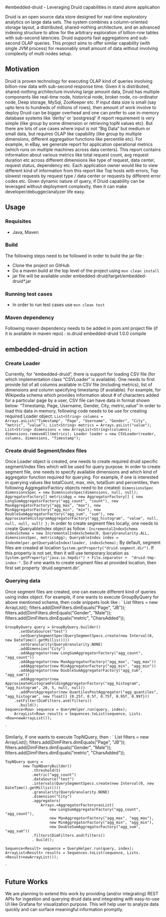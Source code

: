 #embedded-druid - Leveraging Druid capabilities in stand alone application

Druid is an open source data store designed for real-time exploratory analytics on large data sets. The system combines a column-oriented storage layout, a distributed, shared-nothing architecture, and an advanced indexing structure to allow for the arbitrary exploration of billion-row tables with sub-second latencies. Druid supports fast aggregations and sub-second OLAP queries. This project aims to 
offer similar capability (with single JVM process) for reasonably small amount of data without involving complexity of multi nodes setup.

## Motivation
Druid is proven technology for executing OLAP kind of queries involving billion-row data with sub-second response time. Given it is distributed, shared-nothing architecture involving large amount data, Druid has multiple components like real-time node, historical node, broker node, co-ordinator node, Deep storage, MySql, ZooKeeper etc. If input data size is small (say upto tens to hundreds of millions of rows), then amount of work involve to deploy Druid can be bigger overhead and one can prefer to use in-memory database systems like ‘derby’ or ‘postgresql’ if report requirement is very simple (like group by some dimension or retrieving topN values etc). But there are lots of use cases where input is not “Big Data” but medium or small data, but requires OLAP like capability (like group by multiple dimensions, different aggregation functions like percentile etc). For example, in eBay, we generate report for application operational metrics (which runs on multiple machines across data centers). This report contains information about various metrics like total request count, avg request duration etc across different dimensions like type of request, data center, request status, dependency etc. Each application owner would like to view different kind of information from this report like Top hosts with errors, Top slowest requests by request type / data center or requests by different error codes etc. Given dynamic nature of query, if Druid capability can be leveraged without deployment complexity, then it can make developer/debugger/analyzer life easy. 

## Usage

### Requisites
 * Java, Maven

### Build
The following steps need to be followed in order to build the jar file :
 * Clone the project on GitHub
 * Do a maven build at the top level of the project using `mvn clean install`
 * jar file will be available under embedded-druid/target/embedded-druid*.jar

### Running test cases
 * In order to run test cases use `mvn clean test`

### Maven dependency
Following maven dependency needs to be added in pom.xml project file (if it is available in maven repo) :
<dependency>
    <groupId>io.druid</groupId>
    <artifactId>embedded-druid</artifactId>
    <version>1.0.0</version>
    <scope>compile</scope>
</dependency>

## embedded-druid in action

### Create Loader
Currently, for “embedded-druid”, there is support for loading CSV file (for which implementation class “CSVLoader” is available). One needs to first provide list of all columns available in CSV file (including metrics), list of dimensions and column specifying timestamp (if available). For example, for Wikipedia schema which provides information about # of characters added for a particular page by a user, CSV file can have data in format shown below:
“Timestamp, Page, Username, Gender, City, metric,value”
In order to load this data in memory, following code needs to be use for creating required Loader object:
`
    List<String> columns = Arrays.asList("Timestamp", "Page", "Username", "Gender", "City", “metric”, “value”);
    List<String> metrics = Arrays.asList("value");
    List<String> dimensions = new ArrayList<String>(columns);
    dimensions.removeAll(metrics);
    Loader loader = new CSVLoader(reader, columns, dimensions, "Timestamp");
` 

### Create druid Segment/Index files
Once Loader object is created, one needs to create required druid specific segment/index files which will be used for query purpose. In order to create segment file, one needs to specify available dimensions and which kind of aggregator function required for querying. For example, if one is interested in querying values like totalCount, max, min, totalSum and percentiles, then following AggregatorFactory objects need to be created:
`
	    DimensionsSpec dimensionsSpec = new DimensionsSpec(dimensions, null, null);
	    AggregatorFactory[] metricsAgg = new AggregatorFactory[] {
	        new LongSumAggregatorFactory("agg_count", "count"),
	        new MaxAggregatorFactory("agg_max", "max"),
	        new MinAggregatorFactory("agg_min", "min"),
	        new DoubleSumAggregatorFactory("agg_sum", "sum"),
	        new ApproximateHistogramAggregatorFactory("agg_histogram", "value", null, null, null, null)
	    };
`
In order to create segment files locally, one needs to create QueryableIndex object as follow :
`
	    IncrementalIndexSchema indexSchema = new IncrementalIndexSchema(0, QueryGranularity.ALL, dimensionsSpec, metricsAgg);
	    QueryableIndex index = IndexHelper.getQueryableIndex(loader, indexSchema);
`
By default, segment files are created at location `System.getProperty("druid.segment.dir")`. If this property is not set, then it will use temporary location as `System.getProperty("java.io.tmpdir") + File.separator +  "druid-tmp-index-"`. So if one wants to create segment files at provided location, then first set property 'druid.segment.dir'.


### Querying data
Once segment files are created, one can execute different kind of queries using index object. For example, if one wants to execute GroupByQuery for above mentioned schema, then code snippets look like :
`
    List<DimFilter> filters = new ArrayList<DimFilter>();
    filters.add(DimFilters.dimEquals("Page", "JB"));
    filters.add(DimFilters.dimEquals("Gender", "Male"));
    filters.add(DimFilters.dimEquals("metric", "CharsAdded"));

    GroupByQuery query = GroupByQuery.builder()
	      .setDataSource("test")
	      .setQuerySegmentSpec(QuerySegmentSpecs.create(new Interval(0, new DateTime().getMillis())))
	      .setGranularity(QueryGranularity.NONE)
	      .addDimension("City")
	      .addAggregator(new LongSumAggregatorFactory("agg_count", "agg_count"))
	      .addAggregator(new MaxAggregatorFactory("agg_max", "agg_max"))
	      .addAggregator(new MinAggregatorFactory("agg_min", "agg_min"))
	      .addAggregator(new DoubleSumAggregatorFactory("agg_sum", "agg_sum"))
	      .addAggregator(new ApproximateHistogramFoldingAggregatorFactory("agg_histogram", "agg_histogram", 20, 5, null, null))
	      .addPostAggregator(new QuantilesPostAggregator("agg_quantiles", "agg_histogram", new float[] {0.25f, 0.5f, 0.75f, 0.95f, 0.99f}))
	    .setFilter(DimFilters.and(filters))
	      .build();
    Sequence<Row> sequence = QueryHelper.run(query, index);
	    ArrayList<Row> results = Sequences.toList(sequence, Lists.<Row>newArrayList());
`

Similarly, if one wants to execute TopNQuery, then :
`
    List<DimFilter> filters = new ArrayList<DimFilter>();
    filters.add(DimFilters.dimEquals("Page", "JB"));
    filters.add(DimFilters.dimEquals("Gender", "Male"));
    filters.add(DimFilters.dimEquals("metric", "CharsAdded"));

    TopNQuery query =
	        new TopNQueryBuilder()
	            .threshold(5)
	            .metric("agg_count")
	            .dataSource("test")
	            .intervals(QuerySegmentSpecs.create(new Interval(0, new DateTime().getMillis())))
	            .granularity(QueryGranularity.NONE)
	            .dimension("City")
	            .aggregators(
	                Arrays.<AggregatorFactory>asList(
	                    new LongSumAggregatorFactory("agg_count", "agg_count"),
	                    new MaxAggregatorFactory("agg_max", "agg_max"),
	                    new MinAggregatorFactory("agg_min", "agg_min"),
	                    new DoubleSumAggregatorFactory("agg_sum", "agg_sum"))
	            .filters(DimFilters.and(filters))
	            . build();
	
    Sequence<Result> sequence = QueryHelper.run(query, index);
    ArrayList<Result> results = Sequences.toList(sequence, Lists.<Result>newArrayList());
`

## Future Works
We are planning to extend this work by providing (and/or integrating) REST APIs for ingestion and querying druid data and integrating with easy-to-use UI like Grafana for visualization purpose. This will help user to analyze data quickly and can surface meaningful information promptly.
